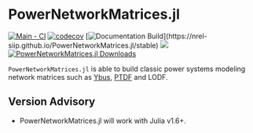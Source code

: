 # PowerNetworkMatrices.jl

[![Main - CI](https://github.com/NREL-SIIP/PowerNetworkMatrices.jl/actions/workflows/main-tests.yml/badge.svg)](https://github.com/NREL-SIIP/PowerNetworkMatrices.jl/actions/workflows/main-tests.yml)
[![codecov](https://codecov.io/gh/NREL-SIIP/PowerNetworkMatrices.jl/branch/master/graph/badge.svg)](https://codecov.io/gh/NREL-SIIP/PowerNetworkMatrices.jl)
[![Documentation Build](https://github.com/NREL-SIIP/PowerNetworkMatrices.jl/workflows/Documentation/badge.svg?)](https://nrel-siip.github.io/PowerNetworkMatrices.jl/stable)
[<img src="https://img.shields.io/badge/slack-@SIIP/PNM-blue.svg?logo=slack">](https://join.slack.com/t/nrel-siip/shared_invite/zt-glam9vdu-o8A9TwZTZqqNTKHa7q3BpQ)
[![PowerNetworkMatrices.jl Downloads](https://shields.io/endpoint?url=https://pkgs.genieframework.com/api/v1/badge/PowerNetworkMatrices)](https://pkgs.genieframework.com?packages=PowerNetworkMatrices)

`PowerNetworkMatrices.jl` is able to build classic power systems modeling network matrices such as
[Ybus](https://en.wikipedia.org/wiki/Nodal_admittance_matrix), [PTDF](https://www.powerworld.com/WebHelp/Content/MainDocumentation_HTML/Power_Transfer_Distribution_Factors.htm) and LODF.

## Version Advisory

- PowerNetworkMatrices.jl will work with Julia v1.6+.
